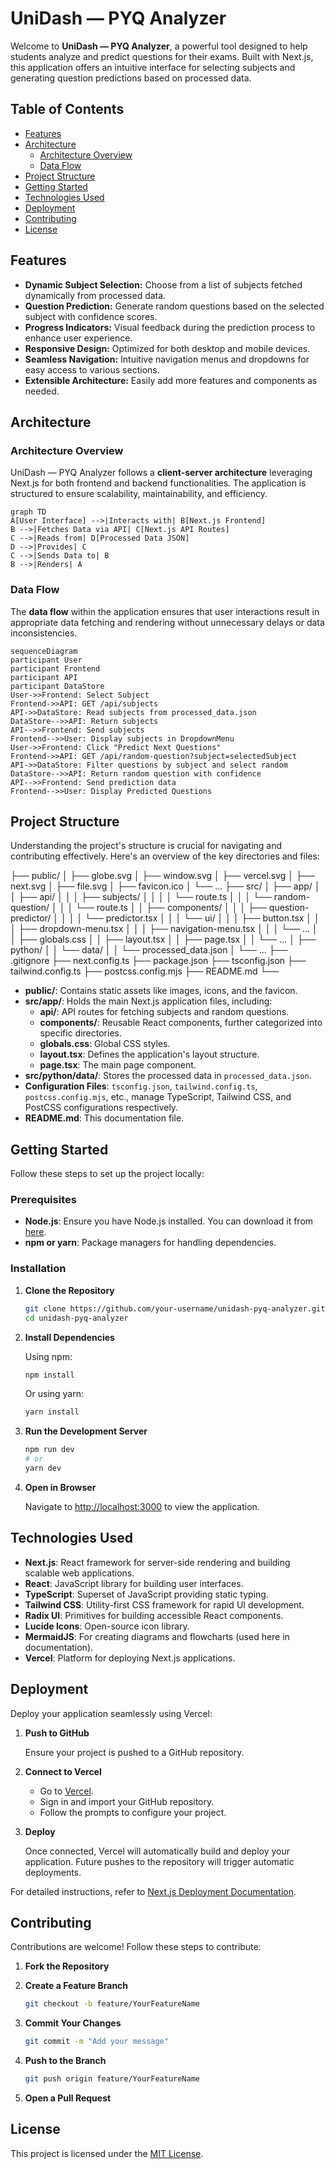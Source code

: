 # UniDash — PYQ Analyzer

Welcome to **UniDash — PYQ Analyzer**, a powerful tool designed to help students analyze and predict questions for their exams. Built with Next.js, this application offers an intuitive interface for selecting subjects and generating question predictions based on processed data.

## Table of Contents

- [Features](#features)
- [Architecture](#architecture)
  - [Architecture Overview](#architecture-overview)
  - [Data Flow](#data-flow)
- [Project Structure](#project-structure)
- [Getting Started](#getting-started)
- [Technologies Used](#technologies-used)
- [Deployment](#deployment)
- [Contributing](#contributing)
- [License](#license)

## Features

- **Dynamic Subject Selection:** Choose from a list of subjects fetched dynamically from processed data.
- **Question Prediction:** Generate random questions based on the selected subject with confidence scores.
- **Progress Indicators:** Visual feedback during the prediction process to enhance user experience.
- **Responsive Design:** Optimized for both desktop and mobile devices.
- **Seamless Navigation:** Intuitive navigation menus and dropdowns for easy access to various sections.
- **Extensible Architecture:** Easily add more features and components as needed.

## Architecture

### Architecture Overview

UniDash — PYQ Analyzer follows a **client-server architecture** leveraging Next.js for both frontend and backend functionalities. The application is structured to ensure scalability, maintainability, and efficiency.

```mermaid
graph TD
A[User Interface] -->|Interacts with| B[Next.js Frontend]
B -->|Fetches Data via API| C[Next.js API Routes]
C -->|Reads from| D[Processed Data JSON]
D -->|Provides| C
C -->|Sends Data to| B
B -->|Renders| A
```

### Data Flow

The **data flow** within the application ensures that user interactions result in appropriate data fetching and rendering without unnecessary delays or data inconsistencies.

```mermaid
sequenceDiagram
participant User
participant Frontend
participant API
participant DataStore
User->>Frontend: Select Subject
Frontend->>API: GET /api/subjects
API->>DataStore: Read subjects from processed_data.json
DataStore-->>API: Return subjects
API-->>Frontend: Send subjects
Frontend-->>User: Display subjects in DropdownMenu
User->>Frontend: Click "Predict Next Questions"
Frontend->>API: GET /api/random-question?subject=selectedSubject
API->>DataStore: Filter questions by subject and select random
DataStore-->>API: Return random question with confidence
API-->>Frontend: Send prediction data
Frontend-->>User: Display Predicted Questions
```

## Project Structure

Understanding the project's structure is crucial for navigating and contributing effectively. Here's an overview of the key directories and files:

├── public/
│ ├── globe.svg
│ ├── window.svg
│ ├── vercel.svg
│ ├── next.svg
│ ├── file.svg
│ ├── favicon.ico
│ └── ...
├── src/
│ ├── app/
│ │ ├── api/
│ │ │ ├── subjects/
│ │ │ │ └── route.ts
│ │ │ └── random-question/
│ │ │ └── route.ts
│ │ ├── components/
│ │ │ ├── question-predictor/
│ │ │ │ └── predictor.tsx
│ │ │ └── ui/
│ │ │ ├── button.tsx
│ │ │ ├── dropdown-menu.tsx
│ │ │ ├── navigation-menu.tsx
│ │ │ └── ...
│ │ ├── globals.css
│ │ ├── layout.tsx
│ │ ├── page.tsx
│ │ └── ...
│ ├── python/
│ │ └── data/
│ │ └── processed_data.json
│ └── ...
├── .gitignore
├── next.config.ts
├── package.json
├── tsconfig.json
├── tailwind.config.ts
├── postcss.config.mjs
├── README.md
└── 


- **public/**: Contains static assets like images, icons, and the favicon.
- **src/app/**: Holds the main Next.js application files, including:
  - **api/**: API routes for fetching subjects and random questions.
  - **components/**: Reusable React components, further categorized into specific directories.
  - **globals.css**: Global CSS styles.
  - **layout.tsx**: Defines the application's layout structure.
  - **page.tsx**: The main page component.
- **src/python/data/**: Stores the processed data in `processed_data.json`.
- **Configuration Files**: `tsconfig.json`, `tailwind.config.ts`, `postcss.config.mjs`, etc., manage TypeScript, Tailwind CSS, and PostCSS configurations respectively.
- **README.md**: This documentation file.

## Getting Started

Follow these steps to set up the project locally:

### Prerequisites

- **Node.js**: Ensure you have Node.js installed. You can download it from [here](https://nodejs.org/).
- **npm or yarn**: Package managers for handling dependencies.

### Installation

1. **Clone the Repository**

   ```bash
   git clone https://github.com/your-username/unidash-pyq-analyzer.git
   cd unidash-pyq-analyzer
   ```

2. **Install Dependencies**

   Using npm:

   ```bash
   npm install
   ```

   Or using yarn:

   ```bash
   yarn install
   ```

3. **Run the Development Server**

   ```bash
   npm run dev
   # or
   yarn dev
   ```

4. **Open in Browser**

   Navigate to [http://localhost:3000](http://localhost:3000) to view the application.

## Technologies Used

- **Next.js**: React framework for server-side rendering and building scalable web applications.
- **React**: JavaScript library for building user interfaces.
- **TypeScript**: Superset of JavaScript providing static typing.
- **Tailwind CSS**: Utility-first CSS framework for rapid UI development.
- **Radix UI**: Primitives for building accessible React components.
- **Lucide Icons**: Open-source icon library.
- **MermaidJS**: For creating diagrams and flowcharts (used here in documentation).
- **Vercel**: Platform for deploying Next.js applications.

## Deployment

Deploy your application seamlessly using Vercel:

1. **Push to GitHub**

   Ensure your project is pushed to a GitHub repository.

2. **Connect to Vercel**

   - Go to [Vercel](https://vercel.com/).
   - Sign in and import your GitHub repository.
   - Follow the prompts to configure your project.

3. **Deploy**

   Once connected, Vercel will automatically build and deploy your application. Future pushes to the repository will trigger automatic deployments.

For detailed instructions, refer to [Next.js Deployment Documentation](https://nextjs.org/docs/app/building-your-application/deploying).

## Contributing

Contributions are welcome! Follow these steps to contribute:

1. **Fork the Repository**

2. **Create a Feature Branch**

   ```bash
   git checkout -b feature/YourFeatureName
   ```

3. **Commit Your Changes**

   ```bash
   git commit -m "Add your message"
   ```

4. **Push to the Branch**

   ```bash
   git push origin feature/YourFeatureName
   ```

5. **Open a Pull Request**

## License

This project is licensed under the [MIT License](LICENSE).
